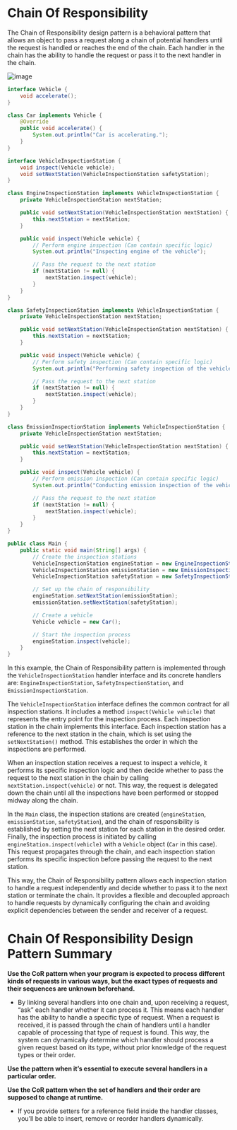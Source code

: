 # Chain Of Responsibility
The Chain of Responsibility design pattern is a behavioral pattern that allows an object to pass a request along a chain of potential handlers until the request is handled or reaches the end of the chain. Each handler in the chain has the ability to handle the request or pass it to the next handler in the chain.

![image](https://github.com/boushphong/Design-Patterns/assets/59940078/cc5e32a5-1a26-47aa-9aa0-d0cbb86a3973)

```java
interface Vehicle {
    void accelerate();
}

class Car implements Vehicle {
    @Override
    public void accelerate() {
        System.out.println("Car is accelerating.");
    }
}

interface VehicleInspectionStation {
    void inspect(Vehicle vehicle);
    void setNextStation(VehicleInspectionStation safetyStation);
}

class EngineInspectionStation implements VehicleInspectionStation {
    private VehicleInspectionStation nextStation;

    public void setNextStation(VehicleInspectionStation nextStation) {
        this.nextStation = nextStation;
    }

    public void inspect(Vehicle vehicle) {
        // Perform engine inspection (Can contain specific logic)
        System.out.println("Inspecting engine of the vehicle");

        // Pass the request to the next station
        if (nextStation != null) {
            nextStation.inspect(vehicle);
        }
    }
}

class SafetyInspectionStation implements VehicleInspectionStation {
    private VehicleInspectionStation nextStation;

    public void setNextStation(VehicleInspectionStation nextStation) {
        this.nextStation = nextStation;
    }

    public void inspect(Vehicle vehicle) {
        // Perform safety inspection (Can contain specific logic)
        System.out.println("Performing safety inspection of the vehicle");

        // Pass the request to the next station
        if (nextStation != null) {
            nextStation.inspect(vehicle);
        }
    }
}

class EmissionInspectionStation implements VehicleInspectionStation {
    private VehicleInspectionStation nextStation;

    public void setNextStation(VehicleInspectionStation nextStation) {
        this.nextStation = nextStation;
    }

    public void inspect(Vehicle vehicle) {
        // Perform emission inspection (Can contain specific logic)
        System.out.println("Conducting emission inspection of the vehicle");

        // Pass the request to the next station
        if (nextStation != null) {
            nextStation.inspect(vehicle);
        }
    }
}

public class Main {
    public static void main(String[] args) {
        // Create the inspection stations
        VehicleInspectionStation engineStation = new EngineInspectionStation();
        VehicleInspectionStation emissionStation = new EmissionInspectionStation();
        VehicleInspectionStation safetyStation = new SafetyInspectionStation();

        // Set up the chain of responsibility
        engineStation.setNextStation(emissionStation);
        emissionStation.setNextStation(safetyStation);

        // Create a vehicle
        Vehicle vehicle = new Car();

        // Start the inspection process
        engineStation.inspect(vehicle);
    }
}
```

In this example, the Chain of Responsibility pattern is implemented through the `VehicleInspectionStation` handler interface and its concrete handlers are: `EngineInspectionStation`, `SafetyInspectionStation`, and `EmissionInspectionStation`.

The `VehicleInspectionStation` interface defines the common contract for all inspection stations. It includes a method `inspect(Vehicle vehicle)` that represents the entry point for the inspection process. Each inspection station in the chain implements this interface. Each inspection station has a reference to the next station in the chain, which is set using the `setNextStation()` method. This establishes the order in which the inspections are performed.

When an inspection station receives a request to inspect a vehicle, it performs its specific inspection logic and then decide whether to pass the request to the next station in the chain by calling `nextStation.inspect(vehicle)` or not. This way, the request is delegated down the chain until all the inspections have been performed or stopped midway along the chain.

In the `Main` class, the inspection stations are created (`engineStation`, `emissionStation`, `safetyStation`), and the chain of responsibility is established by setting the next station for each station in the desired order. Finally, the inspection process is initiated by calling `engineStation.inspect(vehicle)` with a `Vehicle` object (`Car` in this case). This request propagates through the chain, and each inspection station performs its specific inspection before passing the request to the next station.

This way, the Chain of Responsibility pattern allows each inspection station to handle a request independently and decide whether to pass it to the next station or terminate the chain. It provides a flexible and decoupled approach to handle requests by dynamically configuring the chain and avoiding explicit dependencies between the sender and receiver of a request.

# Chain Of Responsibility Design Pattern Summary
**Use the CoR pattern when your program is expected to process different kinds of requests in various ways, but the exact types of requests and their sequences are unknown beforehand.**

- By linking several handlers into one chain and, upon receiving a request, “ask” each handler whether it can process it. This means each handler has the ability to handle a specific type of request. When a request is received, it is passed through the chain of handlers until a handler capable of processing that type of request is found. This way, the system can dynamically determine which handler should process a given request based on its type, without prior knowledge of the request types or their order.

**Use the pattern when it’s essential to execute several handlers in a particular order.**

**Use the CoR pattern when the set of handlers and their order are supposed to change at runtime.**
- If you provide setters for a reference field inside the handler classes, you’ll be able to insert, remove or reorder handlers dynamically.
